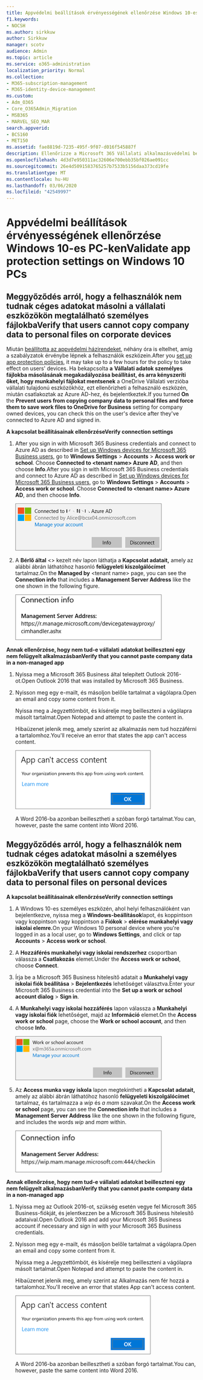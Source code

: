 ```yaml
---
title: Appvédelmi beállítások érvényességének ellenőrzése Windows 10-es PC-ken
f1.keywords:
- NOCSH
ms.author: sirkkuw
author: Sirkkuw
manager: scotv
audience: Admin
ms.topic: article
ms.service: o365-administration
localization_priority: Normal
ms.collection:
- M365-subscription-management
- M365-identity-device-management
ms.custom:
- Adm_O365
- Core_O365Admin_Migration
- MSB365
- MARVEL_SEO_MAR
search.appverid:
- BCS160
- MET150
ms.assetid: fae8819d-7235-495f-9f07-d016f545887f
description: Ellenőrizze a Microsoft 365 Vállalati alkalmazásvédelmi beállításokat Windows 10-es eszközökön, és ellenőrizze, hogy a felhasználók nem másolhatnak vállalati adatokat személyes fájlokba vagy nem felügyelt alkalmazásokba.
ms.openlocfilehash: 4d3d7e950311ac32606e700ebb35bf026ae091cc
ms.sourcegitcommit: 26e4d5091583765257b7533b5156daa373cd19fe
ms.translationtype: MT
ms.contentlocale: hu-HU
ms.lasthandoff: 03/06/2020
ms.locfileid: "42549997"
---
```

# <a name="validate-app-protection-settings-on-windows-10-pcs"></a><span data-ttu-id="ac608-103">Appvédelmi beállítások érvényességének ellenőrzése Windows 10-es PC-ken</span><span class="sxs-lookup"><span data-stu-id="ac608-103">Validate app protection settings on Windows 10 PCs</span></span>

## <a name="verify-that-users-cannot-copy-company-data-to-personal-files-on-corporate-devices"></a><span data-ttu-id="ac608-104">Meggyőződés arról, hogy a felhasználók nem tudnak céges adatokat másolni a vállalati eszközökön megtalálható személyes fájlokba</span><span class="sxs-lookup"><span data-stu-id="ac608-104">Verify that users cannot copy company data to personal files on corporate devices</span></span>

<span data-ttu-id="ac608-105">Miután [beállította az appvédelmi házirendeket](protection-settings-for-windows-10-devices.md), néhány óra is eltelhet, amíg a szabályzatok érvénybe lépnek a felhasználók eszközein.</span><span class="sxs-lookup"><span data-stu-id="ac608-105">After you [set up app protection policies](protection-settings-for-windows-10-devices.md), it may take up to a few hours for the policy to take effect on users' devices.</span></span> <span data-ttu-id="ac608-106">Ha bekapcsolta **a** **Vállalati adatok személyes fájlokba másolásának megakadályozása beállítást, és arra kényszeríti őket, hogy munkahelyi fájlokat mentsenek** a OneDrive Vállalati verzióba vállalati tulajdonú eszközökhöz, ezt ellenőrizheti a felhasználó eszközén, miután csatlakoztak az Azure AD-hez, és bejelentkeztek.</span><span class="sxs-lookup"><span data-stu-id="ac608-106">If you turned **On** the **Prevent users from copying company data to personal files and force them to save work files to OneDrive for Business** setting for company owned devices, you can check this on the user's device after they've connected to Azure AD and signed in.</span></span> 
  
 <span data-ttu-id="ac608-107">**A kapcsolat beállításainak ellenőrzése**</span><span class="sxs-lookup"><span data-stu-id="ac608-107">**Verify connection settings**</span></span>
  
1. <span data-ttu-id="ac608-p102">After you sign in with Microsoft 365 Business credentials and connect to Azure AD as described in [Set up Windows devices for Microsoft 365 Business users](set-up-windows-devices.md), go to **Windows Settings** \> **Accounts** \> **Access work or school**. Choose **Connected to \<tenant name\> Azure AD**, and then choose **Info**.</span><span class="sxs-lookup"><span data-stu-id="ac608-p102">After you sign in with Microsoft 365 Business credentials and connect to Azure AD as described in [Set up Windows devices for Microsoft 365 Business users](set-up-windows-devices.md), go to **Windows Settings** \> **Accounts** \> **Access work or school**. Choose **Connected to \<tenant name\> Azure AD**, and then choose **Info**.</span></span>
    
    ![Click or tap Info on the Connected to Azure AD dialog.](../media/a36ede2b-d1a0-4d4e-8ea7-af39b4b63890.png)
  
2. <span data-ttu-id="ac608-111">A **Bérlő által** \<\> kezelt név lapon láthatja a **Kapcsolat adatait,** amely az alábbi ábrán láthatóhoz hasonló **felügyeleti kiszolgálócímet** tartalmaz.</span><span class="sxs-lookup"><span data-stu-id="ac608-111">On the **Managed by** \<tenant name\> page, you can see the **Connection info** that includes a **Management Server Address** like the one shown in the following figure.</span></span> 
    
    ![Managed by page shows connection info of the device manager URL.](../media/47515a8e-2d0c-4bea-99f0-6b2545b88a11.png)
  
 <span data-ttu-id="ac608-113">**Annak ellenőrzése, hogy nem tud-e vállalati adatokat beilleszteni egy nem felügyelt alkalmazásban**</span><span class="sxs-lookup"><span data-stu-id="ac608-113">**Verify that you cannot paste company data in a non-managed app**</span></span>
  
1. <span data-ttu-id="ac608-114">Nyissa meg a Microsoft 365 Business által telepített Outlook 2016-ot.</span><span class="sxs-lookup"><span data-stu-id="ac608-114">Open Outlook 2016 that was installed by Microsoft 365 Business.</span></span>
    
2. <span data-ttu-id="ac608-115">Nyisson meg egy e-mailt, és másoljon belőle tartalmat a vágólapra.</span><span class="sxs-lookup"><span data-stu-id="ac608-115">Open an email and copy some content from it.</span></span>
    
    <span data-ttu-id="ac608-116">Nyissa meg a Jegyzettömböt, és kísérelje meg beilleszteni a vágólapra másolt tartalmat.</span><span class="sxs-lookup"><span data-stu-id="ac608-116">Open Notepad and attempt to paste the content in.</span></span>
    
    <span data-ttu-id="ac608-117">Hibaüzenet jelenik meg, amely szerint az alkalmazás nem tud hozzáférni a tartalomhoz.</span><span class="sxs-lookup"><span data-stu-id="ac608-117">You'll receive an error that states the app can't access content.</span></span>
    
    ![A dialog that states app can't access content when you paste into an unmanaged app.](../media/5e82b154-cf2f-43c8-ae80-b45d8ad80e56.png)
  
    <span data-ttu-id="ac608-119">A Word 2016-ba azonban beillesztheti a szóban forgó tartalmat.</span><span class="sxs-lookup"><span data-stu-id="ac608-119">You can, however, paste the same content into Word 2016.</span></span>
    
## <a name="verify-that-users-cannot-copy-company-data-to-personal-files-on-personal-devices"></a><span data-ttu-id="ac608-120">Meggyőződés arról, hogy a felhasználók nem tudnak céges adatokat másolni a személyes eszközökön megtalálható személyes fájlokba</span><span class="sxs-lookup"><span data-stu-id="ac608-120">Verify that users cannot copy company data to personal files on personal devices</span></span>

 <span data-ttu-id="ac608-121">**A kapcsolat beállításainak ellenőrzése**</span><span class="sxs-lookup"><span data-stu-id="ac608-121">**Verify connection settings**</span></span>
  
1. <span data-ttu-id="ac608-122">A Windows 10-es személyes eszközén, ahol helyi felhasználóként van bejelentkezve, nyissa meg a **Windows-beállítások**lapot, és koppintson vagy koppintson vagy koppintson a **Fiókok** \> **elérése munkahelyi vagy iskolai elemre.**</span><span class="sxs-lookup"><span data-stu-id="ac608-122">On your Windows 10 personal device where you're logged in as a local user, go to **Windows Settings**, and click or tap **Accounts** \> **Access work or school**.</span></span>
    
2. <span data-ttu-id="ac608-123">A **Hozzáférés munkahelyi vagy iskolai rendszerhez** csoportban válassza a **Csatlakozás** elemet.</span><span class="sxs-lookup"><span data-stu-id="ac608-123">Under the **Access work or school**, choose **Connect**.</span></span>
    
3. <span data-ttu-id="ac608-124">Írja be a Microsoft 365 Business hitelesítő adatait a **Munkahelyi vagy iskolai fiók beállítása** \> **Bejelentkezés** lehetőséget választva.</span><span class="sxs-lookup"><span data-stu-id="ac608-124">Enter your Microsoft 365 Business credential into the **Set up a work or school account dialog** \> **Sign in**.</span></span>
    
4. <span data-ttu-id="ac608-125">A **Munkahelyi vagy iskolai hozzáférés** lapon válassza a **Munkahelyi vagy iskolai fiók** lehetőséget, majd az **Információ** elemet.</span><span class="sxs-lookup"><span data-stu-id="ac608-125">On the **Access work or school** page, choose the **Work or school account**, and then choose **Info**.</span></span>
    
    ![Kattintson vagy koppintson az Információ elemre a Munkahelyi vagy iskolai fiók párbeszédpanelen.](../media/63bd8b32-cb32-4afa-8ce0-6070ac403abc.png)
  
5. <span data-ttu-id="ac608-127">Az **Access munka vagy iskola** lapon megtekintheti a **Kapcsolat adatait,** amely az alábbi ábrán láthatóhoz hasonló **felügyeleti kiszolgálócímet** tartalmaz, és tartalmazza a *wip* és *a mam* szavakat.</span><span class="sxs-lookup"><span data-stu-id="ac608-127">On the **Access work or school** page, you can see the **Connection info** that includes a **Management Server Address** like the one shown in the following figure, and includes the words  *wip*  and  *mam*  within.</span></span> 
    
    ![Managed by page shows connection info URL that includes the words mam and wpi.](../media/abd4eaf4-44fa-4538-a3e8-1e0d331dfe1e.png)
  
 <span data-ttu-id="ac608-129">**Annak ellenőrzése, hogy nem tud-e vállalati adatokat beilleszteni egy nem felügyelt alkalmazásban**</span><span class="sxs-lookup"><span data-stu-id="ac608-129">**Verify that you cannot paste company data in a non-managed app**</span></span>
  
1. <span data-ttu-id="ac608-130">Nyissa meg az Outlook 2016-ot, szükség esetén vegye fel Microsoft 365 Business-fiókját, és jelentkezzen be a Microsoft 365 Business hitelesítő adataival.</span><span class="sxs-lookup"><span data-stu-id="ac608-130">Open Outlook 2016 and add your Microsoft 365 Business account if necessary and sign in with your Microsoft 365 Business credentials.</span></span>
    
2. <span data-ttu-id="ac608-131">Nyisson meg egy e-mailt, és másoljon belőle tartalmat a vágólapra.</span><span class="sxs-lookup"><span data-stu-id="ac608-131">Open an email and copy some content from it.</span></span>
    
    <span data-ttu-id="ac608-132">Nyissa meg a Jegyzettömböt, és kísérelje meg beilleszteni a vágólapra másolt tartalmat.</span><span class="sxs-lookup"><span data-stu-id="ac608-132">Open Notepad and attempt to paste the content in.</span></span>
    
    <span data-ttu-id="ac608-133">Hibaüzenet jelenik meg, amely szerint az Alkalmazás nem fér hozzá a tartalomhoz.</span><span class="sxs-lookup"><span data-stu-id="ac608-133">You'll receive an error that states App can't access content.</span></span>
    
    ![A dialog that states app can't access content when you paste into an unmanaged app.](../media/5e82b154-cf2f-43c8-ae80-b45d8ad80e56.png)
  
    <span data-ttu-id="ac608-135">A Word 2016-ba azonban beillesztheti a szóban forgó tartalmat.</span><span class="sxs-lookup"><span data-stu-id="ac608-135">You can, however, paste the same content into Word 2016.</span></span>
    

